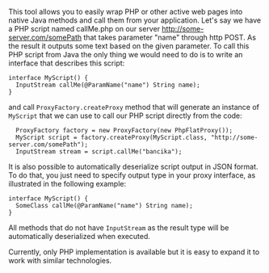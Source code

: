 This tool allows you to easily wrap PHP or other active web pages into native Java methods and call them from your application. Let's say we have a PHP script named callMe.php on our server http://some-server.com/somePath that takes parameter "name" through http POST. As the result it outputs some text based on the given parameter. To call this PHP script from Java the only thing we would need to do is to write an interface that describes this script:

```
interface MyScript() {
  InputStream callMe(@ParamName("name") String name);
}
```

and call `ProxyFactory.createProxy` method that will generate an instance of `MyScript` that we can use to call our PHP script directly from the code:

```
  ProxyFactory factory = new ProxyFactory(new PhpFlatProxy());
  MyScript script = factory.createProxy(MyScript.class, "http://some-server.com/somePath");
  InputStream stream = script.callMe("bancika");
```

It is also possible to automatically deserialize script output in JSON format. To do that, you just need to specify output type in your proxy interface, as illustrated in the following example:

```
interface MyScript() {
  SomeClass callMe(@ParamName("name") String name);
}
```

All methods that do not have `InputStream` as the result type will be automatically deserialized when executed.

Currently, only PHP implementation is available but it is easy to expand it to work with similar technologies.